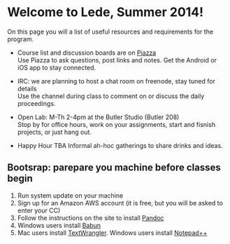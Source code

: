 # Welcome to Lede, Summer 2014!

On this page you will a list of useful resources and requirements for the program.

- Course list and discussion boards are on [Piazza](https://piazza.com/class/hvjy9uw3tr9b4)  
Use Piazza to ask questions, post links and notes. Get the Android or iOS app to stay connected.

- IRC: we are planning to host a chat room on freenode, stay tuned for details  
Use the channel during class to comment on or discuss the daily proceedings.

- Open Lab: M-Th 2-4pm at the Butler Studio (Butler 208)  
Stop by for office hours, work on your assignments, start and fisnish projects, or just hang out.

- Happy Hour TBA
Informal ah-hoc gatherings to share drinks and ideas.

## Bootsrap: parepare you machine before classes begin

1. Run system update on your machine
2. Sign up for an Amazon AWS account (it is free, but you will be asked to enter your CC) 
3. Follow the instructions on the site to install [Pandoc](http://babun.github.io/)
4. Windows users install [Babun](http://babun.github.io/)
5. Mac users install [TextWrangler](http://www.barebones.com/products/textwrangler/). Windows users install [Notepad++](http://notepad-plus-plus.org/)
